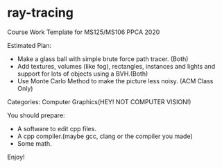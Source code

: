 # ray-tracing
Course Work Template for MS125/MS106 PPCA 2020

Estimated Plan:
- Make a glass ball with simple brute force path tracer. (Both)
- Add textures, volumes (like fog), rectangles, instances and lights and support for lots of objects using a BVH.(Both)
- Use Monte Carlo Method to make the picture less noisy. (ACM Class Only)

Categories: Computer Graphics(HEY! NOT COMPUTER VISION!)

You should prepare:
- A software to edit cpp files.
- A cpp compiler.(maybe gcc, clang or the compiler you made)
- Some math.

Enjoy!